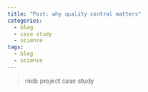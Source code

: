 ```yaml
---
title: "Post: why quality control matters"
categories:
  - blog
  - case study
  - science
tags:
  - blog
  - science
---
```


> niob project case study
> 
